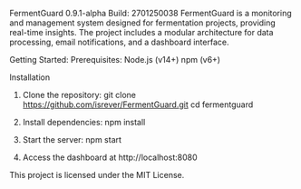 FermentGuard 0.9.1-alpha Build: 2701250038
FermentGuard is a monitoring and management system designed for fermentation projects, providing real-time insights. The project includes a modular architecture for data processing, email notifications, and a dashboard interface.

Getting Started:
Prerequisites:
Node.js (v14+)
npm (v6+)     

Installation
1. Clone the repository:
git clone https://github.com/isrever/FermentGuard.git
cd fermentguard 

2. Install dependencies:
npm install

3. Start the server:
npm start

4. Access the dashboard at http://localhost:8080

This project is licensed under the MIT License.
